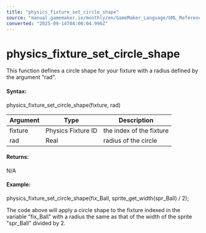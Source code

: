 ```yaml
---
title: "physics_fixture_set_circle_shape"
source: "manual.gamemaker.io/monthly/en/GameMaker_Language/GML_Reference/Physics/Fixtures/physics_fixture_set_circle_shape.htm"
converted: "2025-09-14T04:00:04.996Z"
---
```


# physics\_fixture\_set\_circle\_shape

This function defines a circle shape for your fixture with a radius defined by the argument "rad".

#### Syntax:

physics\_fixture\_set\_circle\_shape(fixture, rad)

| Argument | Type | Description |
| --- | --- | --- |
| fixture | Physics Fixture ID | the index of the fixture |
| rad | Real | radius of the circle |

#### Returns:

N/A

#### Example:

physics\_fixture\_set\_circle\_shape(fix\_Ball, sprite\_get\_width(spr\_Ball) / 2);

The code above will apply a circle shape to the fixture indexed in the variable "fix\_Ball" with a radius the same as that of the width of the sprite "spr\_Ball" divided by 2.
